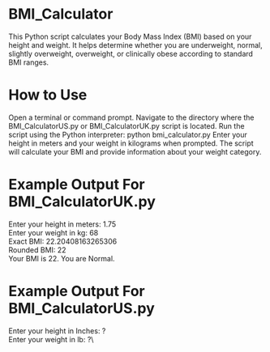 # BMI_Calculator
This Python script calculates your Body Mass Index (BMI) based on your height and weight. It helps determine whether you are underweight, normal, slightly overweight, overweight, or clinically obese according to standard BMI ranges.

# How to Use
Open a terminal or command prompt.
Navigate to the directory where the BMI_CalculatorUS.py or BMI_CalculatorUK.py script is located.
Run the script using the Python interpreter: python bmi_calculator.py
Enter your height in meters and your weight in kilograms when prompted.
The script will calculate your BMI and provide information about your weight category.
# Example Output For BMI_CalculatorUK.py
Enter your height in meters: 1.75\
Enter your weight in kg: 68\
Exact BMI: 22.20408163265306\
Rounded BMI: 22\
Your BMI is 22. You are Normal.

# Example Output For BMI_CalculatorUS.py
Enter your height in Inches:  ?\
Enter your weight in lb: ?\
